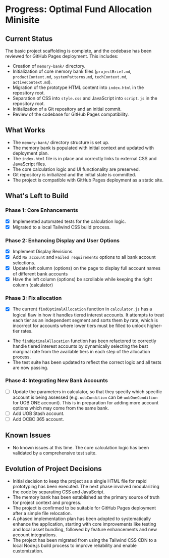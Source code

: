 # Progress: Optimal Fund Allocation Minisite

## Current Status
The basic project scaffolding is complete, and the codebase has been reviewed for GitHub Pages deployment. This includes:

- Creation of `memory-bank/` directory.
- Initialization of core memory bank files (`projectBrief.md`, `productContext.md`, `systemPatterns.md`, `techContext.md`, `activeContext.md`).
- Migration of the prototype HTML content into `index.html` in the repository root.
- Separation of CSS into `style.css` and JavaScript into `script.js` in the repository root.
- Initialization of a Git repository and an initial commit.
- Review of the codebase for GitHub Pages compatibility.

## What Works

- The `memory-bank/` directory structure is set up.
- The memory bank is populated with initial context and updated with deployment plan.
- The `index.html` file is in place and correctly links to external CSS and JavaScript files.
- The core calculation logic and UI functionality are preserved.
- Git repository is initialized and the initial state is committed.
- The project is compatible with GitHub Pages deployment as a static site.

## What's Left to Build

### Phase 1: Core Enhancements

- [X] Implemented automated tests for the calculation logic.
- [X] Migrated to a local Tailwind CSS build process.

### Phase 2: Enhancing Display and User Options

- [X] Implement Display Revisions.
- [X] Add `No account` and `Failed requirements` options to all bank account selections.
- [X] Update left column (options) on the page to display full account names of different bank accounts
- [X] Have the left column (options) be scrollable while keeping the right column (calculator)

### Phase 3: Fix allocation

- [X] The current `findOptimalAllocation` function in `calculator.js` has a logical flaw in how it handles tiered interest accounts. It attempts to treat each tier as an independent segment and sorts them by rate, which is incorrect for accounts where lower tiers must be filled to unlock higher-tier rates.
>>>>>>>
- The `findOptimalAllocation` function has been refactored to correctly handle tiered interest accounts by dynamically selecting the best marginal rate from the available tiers in each step of the allocation process.
- The test suite has been updated to reflect the correct logic and all tests are now passing.

### Phase 4: Integrating New Bank Accounts

- [ ] Update the parameters in calculator, so that they specify which specific account is being assessed (e.g. `uobCondition` can be `uobOneCondition` for UOB ONE account). This is in preparation for adding more account options which may come from the same bank.
- [ ] Add UOB Stash account.
- [ ] Add OCBC 365 account.

## Known Issues

- No known issues at this time. The core calculation logic has been validated by a comprehensive test suite.

## Evolution of Project Decisions

- Initial decision to keep the project as a single HTML file for rapid prototyping has been executed. The next phase involved modularizing the code by separating CSS and JavaScript.
- The memory bank has been established as the primary source of truth for project context and progress.
- The project is confirmed to be suitable for GitHub Pages deployment after a simple file relocation.
- A phased implementation plan has been adopted to systematically enhance the application, starting with core improvements like testing and local asset bundling, followed by feature enhancements and new account integrations.
- The project has been migrated from using the Tailwind CSS CDN to a local Node.js build process to improve reliability and enable customization.
